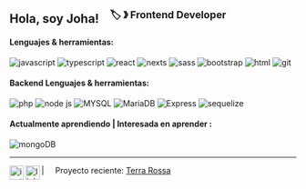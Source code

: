 ## Hola, soy Joha! &nbsp;&nbsp;<sup> 🏷️ &#12299; Frontend Developer</sup>


#### Lenguajes & herramientas:
![javascript](https://img.shields.io/static/v1?logo=javascript&logoColor=b5e5e4&label=&message=Javascript&color=293d3d&style=flat-square) 
![typescript](https://img.shields.io/static/v1?logo=typescript&logoColor=b5e5e4&label=&message=TypeScript&color=354c4a&style=flat-square)
![react](https://img.shields.io/static/v1?logo=react&logoColor=b5e5e4&label=&message=React&color=293d3d&style=flat-square)
![nexts](https://img.shields.io/static/v1?logo=next.js&logoColor=b5e5e4&label=&message=Bootstrap&color=293d3d&style=flat-square)
![sass](https://img.shields.io/static/v1?logo=sass&logoColor=b5e5e4&label=&message=SASS&color=293d3d&style=flat-square)
![bootstrap](https://img.shields.io/static/v1?logo=bootstrap&logoColor=b5e5e4&label=&message=Bootstrap&color=293d3d&style=flat-square)
![html](https://img.shields.io/static/v1?logo=html5&logoColor=b5e5e4&label=&message=HTML5&color=293d3d&style=flat-square)
![git](https://img.shields.io/static/v1?logo=git&logoColor=b5e5e4&label=&message=Git&color=293d3d&style=flat-square)

#### Backend Lenguajes & herramientas:
![php](https://img.shields.io/static/v1?logo=php&logoColor=e5f9f8&label=&message=PHP&color=42605e&style=flat-square) 
![node js](https://img.shields.io/static/v1?logo=node.js&logoColor=e5f9f8&label=&message=Node.Js&color=42605e&style=flat-square) 
![MYSQL](https://img.shields.io/static/v1?logo=mysql&logoColor=e5f9f8&label=&message=MySQL&color=42605e&style=flat-square)
![MariaDB](https://img.shields.io/static/v1?logo=mariadb&logoColor=e5f9f8&label=&message=MariaDB&color=42605e&style=flat-square)
![Express](https://img.shields.io/static/v1?logo=express&logoColor=e5f9f8&label=&message=ExpressJS&color=42605e&style=flat-square)
![sequelize](https://img.shields.io/static/v1?logo=sequelize&logoColor=e5f9f8&label=&message=Sequelize&color=42605e&style=flat-square)


#### Actualmente aprendiendo | Interesada en aprender :
![mongoDB](https://img.shields.io/static/v1?logo=mongodb&logoColor=b5e5e4&label=&message=MongoDB&color=354c4a&style=flat-square)


---
 

<a href="https://www.instagram.com/stacker_ina/">
  <img align="left" alt="instagram" width="25px" src="https://simpleicons.now.sh/instagram/293d3d" />
</a> 

<a href="https://www.linkedin.com/in/chamorro-johanna/">
  <img align="left" alt="linkedin" width="25px" src="https://simpleicons.now.sh/linkedin/293d3d" />
</a> 

| &nbsp;&nbsp;&nbsp; Proyecto reciente: [Terra Rossa](https://github.com/MatiasGonzalez1/grupo_2_JLAM.git) 
